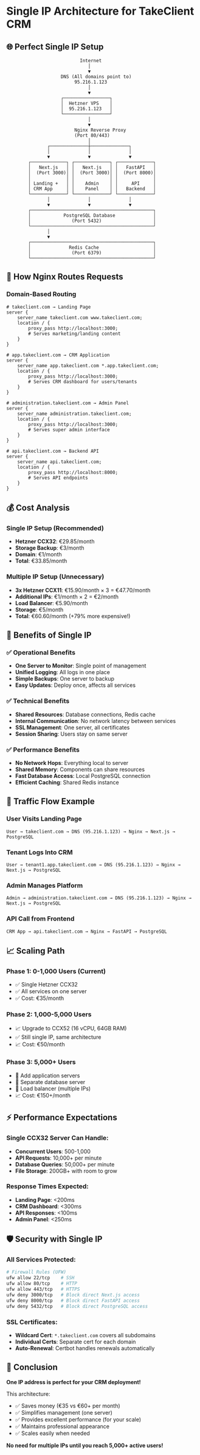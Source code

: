 # Single IP Architecture for TakeClient CRM

## 🌐 **Perfect Single IP Setup**

```
                           Internet
                              │
                              ▼
                    DNS (All domains point to)
                         95.216.1.123
                              │
                              ▼
                    ┌─────────────────┐
                    │  Hetzner VPS    │
                    │  95.216.1.123   │
                    └─────────────────┘
                              │
                              ▼
                         Nginx Reverse Proxy
                         (Port 80/443)
                              │
               ┌──────────────┼──────────────┐
               │              │              │
               ▼              ▼              ▼
        ┌─────────────┐ ┌─────────────┐ ┌─────────────┐
        │   Next.js   │ │   Next.js   │ │   FastAPI   │
        │  (Port 3000)│ │  (Port 3000)│ │  (Port 8000)│
        │             │ │             │ │             │
        │ Landing +   │ │    Admin    │ │     API     │
        │ CRM App     │ │    Panel    │ │   Backend   │
        └─────────────┘ └─────────────┘ └─────────────┘
               │              │              │
               ▼              ▼              ▼
        ┌─────────────────────────────────────────────┐
        │            PostgreSQL Database              │
        │               (Port 5432)                   │
        └─────────────────────────────────────────────┘
               │
               ▼
        ┌─────────────────────────────────────────────┐
        │              Redis Cache                    │
        │               (Port 6379)                   │
        └─────────────────────────────────────────────┘
```

## 🔄 **How Nginx Routes Requests**

### Domain-Based Routing
```nginx
# takeclient.com → Landing Page
server {
    server_name takeclient.com www.takeclient.com;
    location / {
        proxy_pass http://localhost:3000;
        # Serves marketing/landing content
    }
}

# app.takeclient.com → CRM Application  
server {
    server_name app.takeclient.com *.app.takeclient.com;
    location / {
        proxy_pass http://localhost:3000;
        # Serves CRM dashboard for users/tenants
    }
}

# administration.takeclient.com → Admin Panel
server {
    server_name administration.takeclient.com;
    location / {
        proxy_pass http://localhost:3000;
        # Serves super admin interface
    }
}

# api.takeclient.com → Backend API
server {
    server_name api.takeclient.com;
    location / {
        proxy_pass http://localhost:8000;
        # Serves API endpoints
    }
}
```

## 💰 **Cost Analysis**

### Single IP Setup (Recommended)
- **Hetzner CCX32**: €29.85/month
- **Storage Backup**: €3/month  
- **Domain**: €1/month
- **Total**: €33.85/month

### Multiple IP Setup (Unnecessary)
- **3x Hetzner CCX11**: €15.90/month × 3 = €47.70/month
- **Additional IPs**: €1/month × 2 = €2/month
- **Load Balancer**: €5.90/month
- **Storage**: €5/month
- **Total**: €60.60/month (+79% more expensive!)

## 🎯 **Benefits of Single IP**

### ✅ **Operational Benefits**
- **One Server to Monitor**: Single point of management
- **Unified Logging**: All logs in one place
- **Simple Backups**: One server to backup
- **Easy Updates**: Deploy once, affects all services

### ✅ **Technical Benefits**
- **Shared Resources**: Database connections, Redis cache
- **Internal Communication**: No network latency between services
- **SSL Management**: One server, all certificates
- **Session Sharing**: Users stay on same server

### ✅ **Performance Benefits**
- **No Network Hops**: Everything local to server
- **Shared Memory**: Components can share resources
- **Fast Database Access**: Local PostgreSQL connection
- **Efficient Caching**: Shared Redis instance

## 🚦 **Traffic Flow Example**

### User Visits Landing Page
```
User → takeclient.com → DNS (95.216.1.123) → Nginx → Next.js → PostgreSQL
```

### Tenant Logs Into CRM
```
User → tenant1.app.takeclient.com → DNS (95.216.1.123) → Nginx → Next.js → PostgreSQL
```

### Admin Manages Platform
```
Admin → administration.takeclient.com → DNS (95.216.1.123) → Nginx → Next.js → PostgreSQL
```

### API Call from Frontend
```
CRM App → api.takeclient.com → Nginx → FastAPI → PostgreSQL
```

## 📈 **Scaling Path**

### Phase 1: 0-1,000 Users (Current)
- ✅ Single Hetzner CCX32
- ✅ All services on one server
- ✅ Cost: €35/month

### Phase 2: 1,000-5,000 Users
- 📈 Upgrade to CCX52 (16 vCPU, 64GB RAM)
- ✅ Still single IP, same architecture
- 📈 Cost: €50/month

### Phase 3: 5,000+ Users
- 🔄 Add application servers
- 🔄 Separate database server
- 🔄 Load balancer (multiple IPs)
- 📈 Cost: €150+/month

## ⚡ **Performance Expectations**

### Single CCX32 Server Can Handle:
- **Concurrent Users**: 500-1,000
- **API Requests**: 10,000+ per minute
- **Database Queries**: 50,000+ per minute
- **File Storage**: 200GB+ with room to grow

### Response Times Expected:
- **Landing Page**: <200ms
- **CRM Dashboard**: <300ms
- **API Responses**: <100ms
- **Admin Panel**: <250ms

## 🛡️ **Security with Single IP**

### All Services Protected:
```bash
# Firewall Rules (UFW)
ufw allow 22/tcp    # SSH
ufw allow 80/tcp    # HTTP
ufw allow 443/tcp   # HTTPS
ufw deny 3000/tcp   # Block direct Next.js access
ufw deny 8000/tcp   # Block direct FastAPI access
ufw deny 5432/tcp   # Block direct PostgreSQL access
```

### SSL Certificates:
- **Wildcard Cert**: `*.takeclient.com` covers all subdomains
- **Individual Certs**: Separate cert for each domain
- **Auto-Renewal**: Certbot handles renewals automatically

## 🎉 **Conclusion**

**One IP address is perfect for your CRM deployment!**

This architecture:
- ✅ Saves money (€35 vs €60+ per month)
- ✅ Simplifies management (one server)
- ✅ Provides excellent performance (for your scale)
- ✅ Maintains professional appearance
- ✅ Scales easily when needed

**No need for multiple IPs until you reach 5,000+ active users!** 